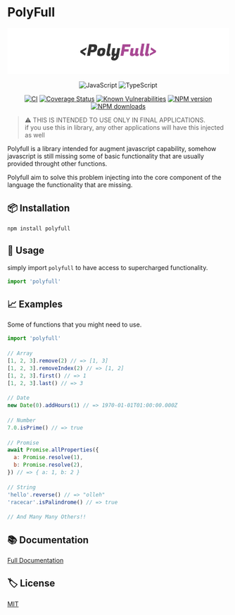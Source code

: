 # PolyFull

![Logo](media/images/banner.png)

<div align="center">

![JavaScript](https://img.shields.io/badge/ES6-Supported-yellow.svg?style=for-the-badge&logo=JavaScript) ![TypeScript](https://img.shields.io/badge/TypeScript-Supported-blue.svg?style=for-the-badge&logo=Typescript)

[![CI](https://github.com/GiovanniCardamone/polyfull/actions/workflows/npm-ci.yml/badge.svg)](https://github.com/GiovanniCardamone/polyfull/actions/workflows/npm-ci.yml)
[![Coverage Status](https://coveralls.io/repos/github/GiovanniCardamone/polyfull/badge.svg?branch=main)](https://coveralls.io/github/GiovanniCardamone/polyfull?branch=main)
[![Known Vulnerabilities](https://snyk.io/test/github/GiovanniCardamone/polyfull/badge.svg)](https://snyk.io/test/github/GiovanniCardamone/polyfull)
[![NPM version](https://img.shields.io/npm/v/polyfull.svg?style=plastic)](https://www.npmjs.com/package/polyfull)
[![NPM downloads](https://img.shields.io/npm/dm/polyfull.svg?style=plastic)](https://www.npmjs.com/package/polyfull)

</div>

> :warning: THIS IS INTENDED TO USE ONLY IN FINAL APPLICATIONS.  
> if you use this in library, any other applications will have this injected as well

Polyfull is a library intended for augment javascript capability, somehow javascript
is still missing some of basic functionality that are usually provided throught other functions.

Polyfull aim to solve this problem injecting into the core component of the language the functionality
that are missing.

## :package: Installation

```bash
npm install polyfull
```

## :rocket: Usage

simply import `polyfull` to have access to supercharged functionality.

```javascript
import 'polyfull'
```

## :chart_with_upwards_trend: Examples

Some of functions that you might need to use.

```javascript
import 'polyfull'

// Array
[1, 2, 3].remove(2) // => [1, 3]
[1, 2, 3].removeIndex(2) // => [1, 2]
[1, 2, 3].first() // => 1
[1, 2, 3].last() // => 3

// Date
new Date(0).addHours(1) // => 1970-01-01T01:00:00.000Z

// Number
7.0.isPrime() // => true

// Promise
await Promise.allProperties({
  a: Promise.resolve(1),
  b: Promise.resolve(2),
}) // => { a: 1, b: 2 }

// String
'hello'.reverse() // => "olleh"
'racecar'.isPalindrome() // => true

// And Many Many Others!!
```

## :books: Documentation

[Full Documentation](https://giovannicardam.one/polyfull)

## :label: License

[MIT](https://github.com/GiovanniCardamone/polyfull/blob/main/LICENSE)

